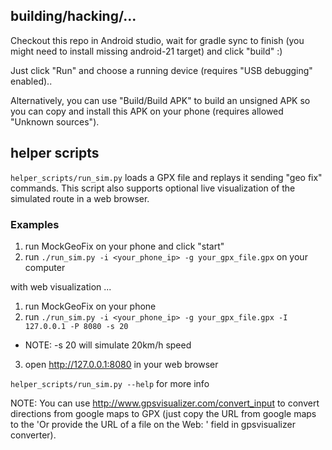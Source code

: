 building/hacking/...
--------------------

Checkout this repo in Android studio, wait for gradle sync to finish
(you might need to install missing android-21 target) and click "build" :)

Just click "Run" and choose a running device (requires "USB debugging" enabled)..  

Alternatively, you can use "Build/Build APK" to build an unsigned APK so you can copy and 
install this APK on your phone (requires allowed "Unknown sources").


helper scripts
-------------------
`helper_scripts/run_sim.py` loads a GPX file and replays it sending "geo fix" commands. 
This script also supports optional live visualization of the simulated route in a web browser.

### Examples

1. run MockGeoFix on your phone and click "start"
2. run `./run_sim.py -i <your_phone_ip> -g your_gpx_file.gpx` on your computer

with web visualization ...

1. run MockGeoFix on your phone
2. run `./run_sim.py -i <your_phone_ip> -g your_gpx_file.gpx -I 127.0.0.1 -P 8080 -s 20`
  - NOTE: -s 20 will simulate 20km/h speed
3. open http://127.0.0.1:8080 in your web browser

`helper_scripts/run_sim.py --help` for more info

NOTE: You can use http://www.gpsvisualizer.com/convert_input to convert directions from google
maps to GPX (just copy the URL from google maps to the 'Or provide the URL of a file on the Web: '
field in gpsvisualizer converter).
